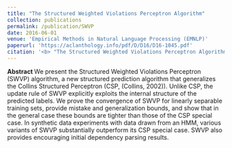 ```yaml
---
title: "The Structured Weighted Violations Perceptron Algorithm"
collection: publications
permalink: /publication/SWVP
date: 2016-06-01
venue: 'Empirical Methods in Natural Language Processing (EMNLP)'
paperurl: 'https://aclanthology.info/pdf/D/D16/D16-1045.pdf'
citation: '<b> "The Structured Weighted Violations Perceptron Algorithm."</b> Rotem Dror and Roi Reichart. <i> EMNLP 2016. </i>'
---
```


<b> Abstract </b>
We present the Structured Weighted Violations Perceptron (SWVP) algorithm, a new structured prediction algorithm that generalizes the Collins Structured Perceptron (CSP, (Collins, 2002)). Unlike CSP, the update rule of SWVP explicitly exploits the internal structure of the predicted labels. We prove the convergence of SWVP for linearly separable training sets, provide mistake and generalization bounds, and show that in the general case these bounds are tighter than those of the CSP special case. In synthetic data experiments with data drawn from an HMM, various variants of SWVP substantially outperform its CSP special case. SWVP also provides encouraging initial dependency parsing results.
